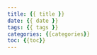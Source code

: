 ```yaml
---
title: {{ title }}
date: {{ date }}
tags: {{ tags }}
categories: {{categories}}
toc: {{toc}}
---
```

